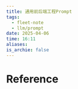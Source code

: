 ```yaml
---
title: 通用前后端工程Prompt
tags:
  - fleet-note
  - llm/prompt
date: 2025-04-06
time: 16:11
aliases: 
is_archie: false
---
```




# Reference